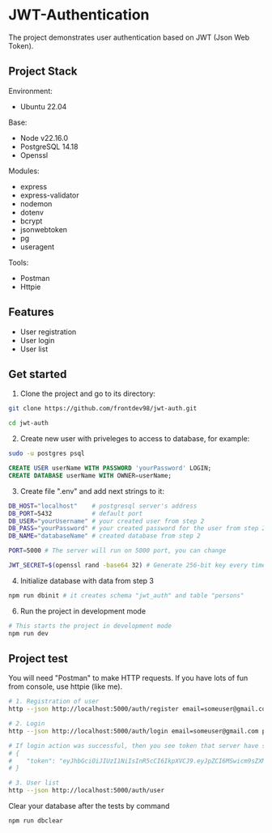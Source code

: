 # JWT-Authentication

The project demonstrates user authentication based on JWT (Json Web Token). 

## Project Stack
Environment:
- Ubuntu 22.04

Base:
- Node v22.16.0
- PostgreSQL 14.18
- Openssl

Modules:
- express
- express-validator
- nodemon
- dotenv
- bcrypt
- jsonwebtoken
- pg
- useragent

Tools:
- Postman
- Httpie

## Features

* User registration
* User login
* User list

## Get started

1. Clone the project and go to its directory:

```bash
git clone https://github.com/frontdev98/jwt-auth.git
```

```bash
cd jwt-auth
```

2. Create new user with priveleges to access to database, for example:

```bash
sudo -u postgres psql
```

```sql
CREATE USER userName WITH PASSWORD 'yourPassword' LOGIN;
CREATE DATABASE userName WITH OWNER=userName;
```

3. Create file ".env" and add next strings to it:

```bash
DB_HOST="localhost"    # postgresql server's address
DB_PORT=5432           # default port
DB_USER="yourUsername" # your created user from step 2
DB_PASS="yourPassword" # your created password for the user from step 2
DB_NAME="databaseName" # created database from step 2

PORT=5000 # The server will run on 5000 port, you can change

JWT_SECRET=$(openssl rand -base64 32) # Generate 256-bit key every time when server is started
```

4. Initialize database with data from step 3

```bash
npm run dbinit # it creates schema "jwt_auth" and table "persons"
```

6. Run the project in development mode

```bash
# This starts the project in development mode
npm run dev
```

## Project test
You will need "Postman" to make HTTP requests. If you have lots of fun
from console, use httpie (like me).

```bash
# 1. Registration of user
http --json http://localhost:5000/auth/register email=someuser@gmail.com password=12345678

# 2. Login
http --json http://localhost:5000/auth/login email=someuser@gmail.com password=12345678

# If login action was successful, then you see token that server have sent, for example:
# {
#    "token": "eyJhbGciOiJIUzI1NiIsInR5cCI6IkpXVCJ9.eyJpZCI6MSwicm9sZXMiOlsidXNlciJdLCJpYXQiOjE3NTA0MzEzMTIsImV4cCI6MTc1MDQ1MjkxMn0.V9PgU_6pDjCxXvUNOEWjYAKAGe1o67nUh1JEuDSlw8I"
# }

# 3. User list
http --json http://localhost:5000/auth/user
```

Clear your database after the tests by command
```bash
npm run dbclear
```
